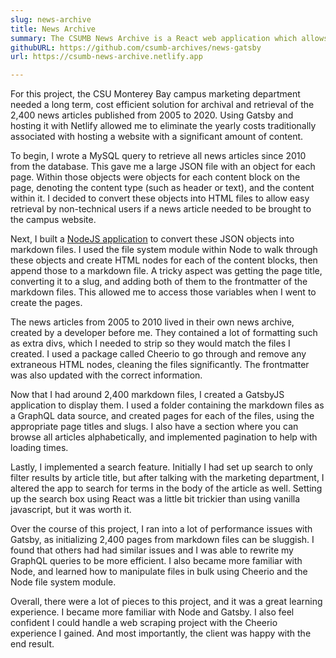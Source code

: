 ```yaml
---
slug: news-archive
title: News Archive
summary: The CSUMB News Archive is a React web application which allows campus staff to view and search for archived news articles for Cal State University, Monterey Bay. The implementation of this application allows unneeded news stories to be removed from the campus website database while keeping them for reference. This project saved the University from paying unnecessary database hosting costs, as it is a no cost solution.
githubURL: https://github.com/csumb-archives/news-gatsby
url: https://csumb-news-archive.netlify.app

---
```


For this project, the CSU Monterey Bay campus marketing department needed a long term, cost efficient solution for archival and retrieval of the 2,400 news articles published from 2005 to 2020. Using Gatsby and hosting it with Netlify allowed me to eliminate the yearly costs traditionally associated with hosting a website with a significant amount of content.

To begin, I wrote a MySQL query to retrieve all news articles since 2010 from the database. This gave me a large JSON file with an object for each page. Within those objects were objects for each content block on the page, denoting the content type (such as header or text), and the content within it. I decided to convert these objects into HTML files to allow easy retrieval by non-technical users if a news article needed to be brought to the campus website.

Next, I built a [NodeJS application](https://github.com/codywall/archive-transformer) to convert these JSON objects into markdown files. I used the file system module within Node to walk through these objects and create HTML nodes for each of the content blocks, then append those to a markdown file. A tricky aspect was getting the page title, converting it to a slug, and adding both of them to the frontmatter of the markdown files. This allowed me to access those variables when I went to create the pages.

The news articles from 2005 to 2010 lived in their own news archive, created by a developer before me. They contained a lot of formatting such as extra divs, which I needed to strip so they would match the files I created. I used a package called Cheerio to go through and remove any extraneous HTML nodes, cleaning the files significantly. The frontmatter was also updated with the correct information.

Now that I had around 2,400 markdown files, I created a GatsbyJS application to display them. I used a folder containing the markdown files as a GraphQL data source, and created pages for each of the files, using the appropriate page titles and slugs. I also have a section where you can browse all articles alphabetically, and implemented pagination to help with loading times.

Lastly, I implemented a search feature. Initially I had set up search to only filter results by article title, but after talking with the marketing department, I altered the app to search for terms in the body of the article as well. Setting up the search box using React was a little bit trickier than using vanilla javascript, but it was worth it.

Over the course of this project, I ran into a lot of performance issues with Gatsby, as initializing 2,400 pages from markdown files can be sluggish. I found that others had had similar issues and I was able to rewrite my GraphQL queries to be more efficient. I also became more familiar with Node, and learned how to manipulate files in bulk using Cheerio and the Node file system module. 

Overall, there were a lot of pieces to this project, and it was a great learning experience. I became more familiar with Node and Gatsby. I also feel confident I could handle a web scraping project with the Cheerio experience I gained. And most importantly, the client was happy with the end result.